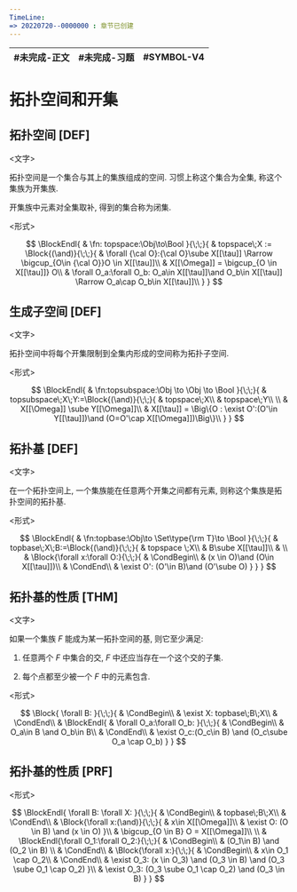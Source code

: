 ```yaml
---
TimeLine: 
=> 20220720--0000000 : 章节已创建
---
```

| #未完成-正文 | #未完成-习题 | #SYMBOL-V4 | 
| ------------ | ------------ | ---------- |

# 拓扑空间和开集
## 拓扑空间 [DEF]

\<文字\>

拓扑空间是一个集合与其上的集族组成的空间. 习惯上称这个集合为全集, 称这个集族为开集族. 

开集族中元素对全集取补, 得到的集合称为闭集. 

\<形式\>

$$
\BlockEndl{
    & \fn: topspace:\Obj\to\Bool
}{\;\;}{
    & topspace\;X := \Block{(\and)}{\;\;}{
        & \forall {\cal O}:{\cal O}\sube X[[\tau]] \Rarrow \bigcup_{O\in {\cal O}}O \in X[[\tau]]\\
        & X[[\Omega]] = \bigcup_{O \in X[[\tau]]} O\\
        & \forall O_a:\forall O_b: O_a\in X[[\tau]]\and O_b\in X[[\tau]] \Rarrow O_a\cap O_b\in X[[\tau]]\\
    }
}
$$

## 生成子空间 [DEF]

\<文字\>

拓扑空间中将每个开集限制到全集内形成的空间称为拓扑子空间. 

\<形式\>

$$
\BlockEndl{
    & \fn:topsubspace:\Obj \to \Obj \to \Bool
}{\;\;}{
    & topsubspace\;X\;Y:=\Block{(\and)}{\;\;}{
        & topspace\;X\\
        & topspace\;Y\\
        \\
        & X[[\Omega]] \sube Y[[\Omega]]\\
        & X[[\tau]] = \Big\{O : \exist O':(O'\in Y[[\tau]])\and (O=O'\cap X[[\Omega]])\Big\}\\
    }
}
$$

## 拓扑基 [DEF]

\<文字\>

在一个拓扑空间上, 一个集族能在任意两个开集之间都有元素, 则称这个集族是拓扑空间的拓扑基. 

\<形式\>

$$
\BlockEndl{
    & \fn:topbase:\Obj\to \Set\type{\rm T}\to \Bool
}{\;\;}{
    & topbase\;X\;B:=\Block{(\and)}{\;\;}{
        & topspace \;X\\
        & B\sube X[[\tau]]\\
        & \\
        & \Block{\forall x:\forall O:}{\;\;}{
            & \CondBegin\\
            & (x \in O)\and (O\in X[[\tau]])\\
            & \CondEnd\\
            & \exist O': (O'\in B)\and (O'\sube O)
        }
    }
}
$$

## 拓扑基的性质 [THM]

\<文字\>

如果一个集族 $F$ 能成为某一拓扑空间的基, 则它至少满足: 

1. 任意两个 $F$ 中集合的交, $F$ 中还应当存在一个这个交的子集. 

2. 每个点都至少被一个 $F$ 中的元素包含. 

\<形式\>

$$
\Block{
    \forall B: 
}{\;\;}{
    & \CondBegin\\
    & \exist X: topbase\;B\;X\\
    & \CondEnd\\
    & \BlockEndl{
        & \forall O_a:\forall O_b:
    }{\;\;}{
        & \CondBegin\\
        & O_a\in B \and O_b\in B\\
        & \CondEnd\\
        & \exist O_c:(O_c\in B) \and (O_c\sube O_a \cap O_b)
    }
}
$$

## 拓扑基的性质 [PRF]

\<形式\>

$$
\BlockEndl{
    \forall B: \forall X:
}{\;\;}{
    & \CondBegin\\
    & topbase\;B\;X\\
    & \CondEnd\\
    & \Block{\forall x:(\and)}{\;\;}{
        & x\in X[[\Omega]]\\
        & \exist O: (O \in B) \and (x \in O)
    }\\
    & \bigcup_{O \in B} O = X[[\Omega]]\\
    \\
    & \BlockEndl{\forall O_1:\forall O_2:}{\;\;}{
        & \CondBegin\\
        & (O_1\in B) \and (O_2 \in B) \\
        & \CondEnd\\
        & \Block{\forall x:}{\;\;}{
            & \CondBegin\\
            & x\in O_1 \cap O_2\\
            & \CondEnd\\
            & \exist O_3: (x \in O_3) \and (O_3 \in B) \and (O_3 \sube O_1 \cap O_2)
        }\\
        & \exist O_3: (O_3 \sube O_1 \cap O_2) \and (O_3 \in B)
    }
}
$$

